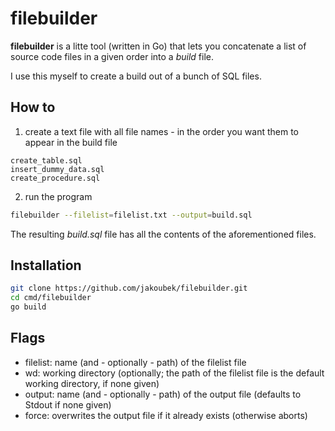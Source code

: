 # filebuilder

**filebuilder** is a litte tool (written in Go) that lets you concatenate a list of source code files in a given order into a *build* file.

I use this myself to create a build out of a bunch of SQL files.

## How to

1. create a text file with all file names - in the order you want them to appear in the build file

```
create_table.sql
insert_dummy_data.sql
create_procedure.sql
```

2. run the program

```bash
filebuilder --filelist=filelist.txt --output=build.sql
```

The resulting *build.sql* file has all the contents of the aforementioned files.


## Installation

```bash
git clone https://github.com/jakoubek/filebuilder.git
cd cmd/filebuilder
go build
```

## Flags

- filelist: name (and - optionally - path) of the filelist file
- wd: working directory (optionally; the path of the filelist file is the default working directory, if none given)
- output: name (and - optionally - path) of the output file (defaults to Stdout if none given)
- force: overwrites the output file if it already exists (otherwise aborts) 
